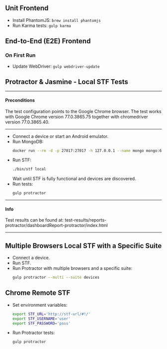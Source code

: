 ## Unit Frontend

- Install PhantomJS: `brew install phantomjs`
- Run Karma tests: `gulp karma`

## End-to-End (E2E) Frontend

### On First Run
- Update WebDriver: `gulp webdriver-update`

## Protractor & Jasmine - Local STF Tests

---
#### Preconditions
The test configuration points to the Google Chrome browser. The test works with Google Chrome version 77.0.3865.75 together with chromedriver version 77.0.3865.40.

---

- Connect a device or start an Android emulator.
- Run MongoDB:
    ```bash
    docker run --rm -d -p 27017:27017 -h 127.0.0.1 --name mongo mongo:6.0.10 --replSet=test && sleep 4 && docker exec mongo mongosh --eval "rs.initiate();"
    ```
- Run STF:
    ```bash
    ./bin/stf local
    ```
  Wait until STF is fully functional and devices are discovered.
- Run tests:
    ```bash
    gulp protractor
    ```

---
#### Info
Test results can be found at:
test-results/reports-protractor/dashboardReport-protractor/index.html

---

## Multiple Browsers Local STF with a Specific Suite

- Connect a device.
- Run STF.
- Run Protractor with multiple browsers and a specific suite:
    ```bash
    gulp protractor --multi --suite devices
    ```

## Chrome Remote STF

- Set environment variables:
    ```bash
    export STF_URL='http://stf-url/#!/'
    export STF_USERNAME='user'
    export STF_PASSWORD='pass'
    ```
- Run Protractor tests:
    ```bash
    gulp protractor
    ```
